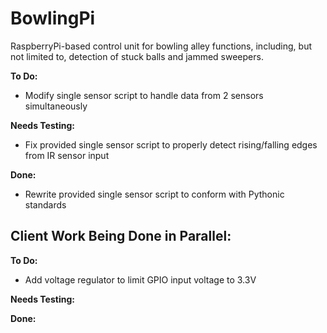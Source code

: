 # BowlingPi

RaspberryPi-based control unit for bowling alley functions, including, but not limited to, detection of stuck balls and jammed sweepers.

<b>To Do:</b>
- Modify single sensor script to handle data from 2 sensors simultaneously

<b>Needs Testing:</b>
- Fix provided single sensor script to properly detect rising/falling edges from IR sensor input

<b>Done:</b>
- Rewrite provided single sensor script to conform with Pythonic standards

<h2>Client Work Being Done in Parallel:</h2>

<b>To Do:</b>
- Add voltage regulator to limit GPIO input voltage to 3.3V

<b>Needs Testing:</b>


<b>Done:</b>
